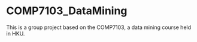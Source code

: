 # COMP7103_DataMining
This is a group project based on the COMP7103, a data mining course held in HKU.
